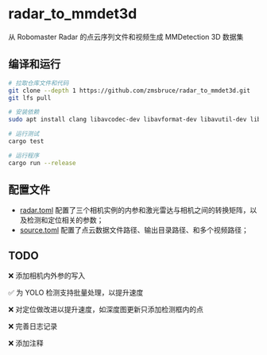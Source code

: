 # radar_to_mmdet3d

从 Robomaster Radar 的点云序列文件和视频生成 MMDetection 3D 数据集

## 编译和运行

```sh
# 拉取仓库文件和代码
git clone --depth 1 https://github.com/zmsbruce/radar_to_mmdet3d.git
git lfs pull

# 安装依赖
sudo apt install clang libavcodec-dev libavformat-dev libavutil-dev libhdf5-dev hdf5-tools pkg-config

# 运行测试
cargo test

# 运行程序
cargo run --release
```

## 配置文件

- [radar.toml](config/radar.toml) 配置了三个相机实例的内参和激光雷达与相机之间的转换矩阵，以及检测和定位相关的参数；
- [source.toml](config/source.toml) 配置了点云数据文件路径、输出目录路径、和多个视频路径；

## TODO

❌ 添加相机内外参的写入

✅ 为 YOLO 检测支持批量处理，以提升速度

❌ 对定位做改进以提升速度，如深度图更新只添加检测框内的点

❌ 完善日志记录

❌ 添加注释
